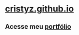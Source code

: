 # [cristyz.github.io](https://cristyz.github.io)

## Acesse meu [portfólio](https://cristyz.github.io)
